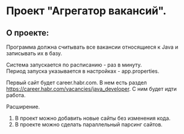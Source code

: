 # Проект "Агрегатор вакансий".

## О проекте:

Программа должна считывать все вакансии относящиеся к Java и записывать их в базу.

Система запускается по расписанию - раз в минуту.  
Период запуска указывается в настройках - app.properties.

Первый сайт будет career.habr.com. 
В нем есть раздел https://career.habr.com/vacancies/java_developer. 
С ним будет идти работа. 

Расширение.

1. В проект можно добавить новые сайты без изменения кода.
2. В проекте можно сделать параллельный парсинг сайтов.